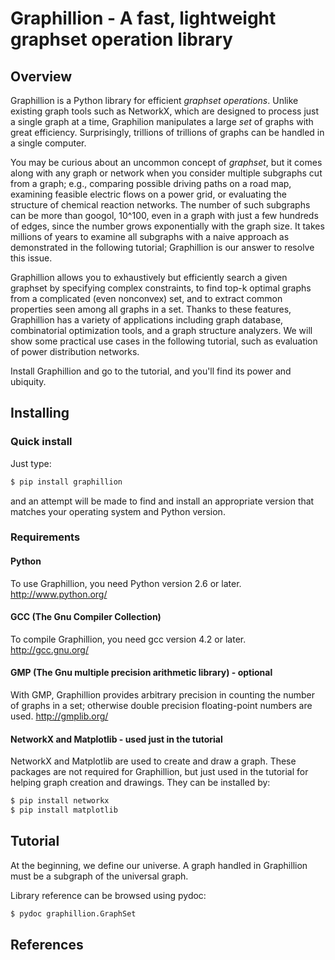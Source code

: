 Graphillion - A fast, lightweight graphset operation library
================================================================================

Overview
--------------------------------------------------------------------------------

Graphillion is a Python library for efficient *graphset operations*.
Unlike existing graph tools such as NetworkX, which are designed to
process just a single graph at a time, Graphilion manipulates a large
*set* of graphs with great efficiency.  Surprisingly, trillions of
trillions of graphs can be handled in a single computer.

You may be curious about an uncommon concept of *graphset*, but it
comes along with any graph or network when you consider multiple
subgraphs cut from a graph; e.g., comparing possible driving paths on
a road map, examining feasible electric flows on a power grid, or
evaluating the structure of chemical reaction networks.  The number of
such subgraphs can be more than googol, 10^100, even in a graph with
just a few hundreds of edges, since the number grows exponentially
with the graph size.  It takes millions of years to examine all
subgraphs with a naive approach as demonstrated in the following
tutorial; Graphillion is our answer to resolve this issue.

Graphillion allows you to exhaustively but efficiently search a given
graphset by specifying complex constraints, to find top-k optimal
graphs from a complicated (even nonconvex) set, and to extract common
properties seen among all graphs in a set.  Thanks to these features,
Graphillion has a variety of applications including graph database,
combinatorial optimization tools, and a graph structure analyzers.  We
will show some practical use cases in the following tutorial, such as
evaluation of power distribution networks.

Install Graphillion and go to the tutorial, and you'll find its power
and ubiquity.

Installing
--------------------------------------------------------------------------------

### Quick install

Just type:

```bash
$ pip install graphillion
```

and an attempt will be made to find and install an appropriate version
that matches your operating system and Python version.

### Requirements

#### Python

To use Graphillion, you need Python version 2.6 or later.
http://www.python.org/

#### GCC (The Gnu Compiler Collection)

To compile Graphillion, you need gcc version 4.2 or later.
http://gcc.gnu.org/

#### GMP (The Gnu multiple precision arithmetic library) - optional

With GMP, Graphillion provides arbitrary precision in counting the
number of graphs in a set; otherwise double precision floating-point
numbers are used.  http://gmplib.org/

#### NetworkX and Matplotlib - used just in the tutorial

NetworkX and Matplotlib are used to create and draw a graph.  These
packages are not required for Graphillion, but just used in the
tutorial for helping graph creation and drawings.  They can be
installed by:

```bash
$ pip install networkx
$ pip install matplotlib
```

Tutorial
--------------------------------------------------------------------------------

At the beginning, we define our universe.  A graph handled in
Graphillion must be a subgraph of the universal graph.


Library reference can be browsed using pydoc:

```bash
$ pydoc graphillion.GraphSet
```

References
--------------------------------------------------------------------------------
